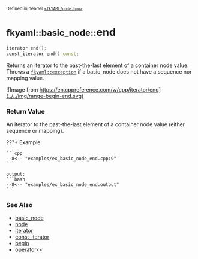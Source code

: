 <small>Defined in header [`<fkYAML/node.hpp>`](https://github.com/fktn-k/fkYAML/blob/develop/include/fkYAML/node.hpp)</small>

# <small>fkyaml::basic_node::</small>end

```cpp
iterator end();
const_iterator end() const;
```

Returns an iterator to the past-the-last element of a container node value.  
Throws a [`fkyaml::exception`](../exception/index.md) if a basic_node does not have a sequence nor mapping value.  

![Image from https://en.cppreference.com/w/cpp/iterator/end](../../img/range-begin-end.svg)

### **Return Value**

An iterator to the past-the-last element of a container node value (either sequence or mapping).

???+ Example

    ```cpp
    --8<-- "examples/ex_basic_node_end.cpp:9"
    ```

    output:
    ```bash
    --8<-- "examples/ex_basic_node_end.output"
    ```

### **See Also**

* [basic_node](index.md)
* [node](node.md)
* [iterator](iterator.md)  
* [const_iterator](const_iterator.md)
* [begin](begin.md)
* [operator<<](insertion_operator.md)
